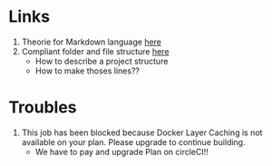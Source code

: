 # Links

1.  Theorie for Markdown language [here](https://markdown.de/#list)
1.  Compliant folder and file structure [here](https://angular.io/guide/styleguide)
     * How to describe a  project structure 
     * How to make thoses lines??



# Troubles
1. This job has been blocked because Docker Layer Caching is not available on your plan. Please upgrade to continue building.
    * We have to pay  and  upgrade  Plan on circleCI!!
